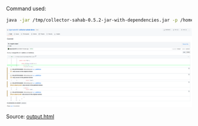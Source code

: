 Command used:
```bash
java -jar /tmp/collector-sahab-0.5.2-jar-with-dependencies.jar -p /home/aman/personal/cs-demo -c src/main/java/org/example/Main.java -l bf60dd7352b5b57e7d9119ddbd2d8e96874c5934 -r edd1bb342e29634bfc68efdb3c3b80638f1cf5ce --slug algomaster99/collector-sahab-demo --selected-tests org.example.MainTest::is_1_oddOrEven
```

![example.png](example.png)

Source: [output.html](output.html)
